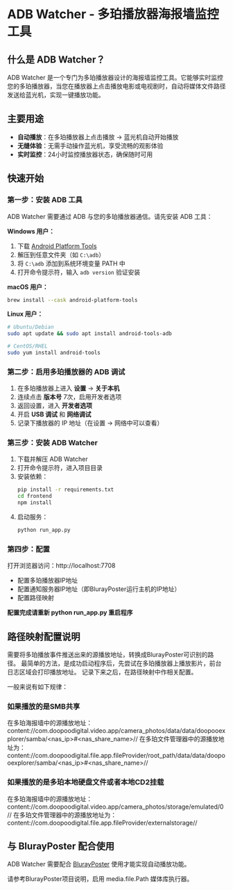 # ADB Watcher - 多珀播放器海报墙监控工具

## 什么是 ADB Watcher？

ADB Watcher 是一个专门为多珀播放器设计的海报墙监控工具。它能够实时监控您的多珀播放器，当您在播放器上点击播放电影或电视剧时，自动将媒体文件路径发送给蓝光机，实现一键播放功能。

## 主要用途

- **自动播放**：在多珀播放器上点击播放 → 蓝光机自动开始播放
- **无缝体验**：无需手动操作蓝光机，享受流畅的观影体验
- **实时监控**：24小时监控播放器状态，确保随时可用

## 快速开始

### 第一步：安装 ADB 工具

ADB Watcher 需要通过 ADB 与您的多珀播放器通信。请先安装 ADB 工具：

**Windows 用户：**
1. 下载 [Android Platform Tools](https://developer.android.com/studio/releases/platform-tools)
2. 解压到任意文件夹（如 `C:\adb`）
3. 将 `C:\adb` 添加到系统环境变量 PATH 中
4. 打开命令提示符，输入 `adb version` 验证安装

**macOS 用户：**
```bash
brew install --cask android-platform-tools
```

**Linux 用户：**
```bash
# Ubuntu/Debian
sudo apt update && sudo apt install android-tools-adb

# CentOS/RHEL
sudo yum install android-tools
```

### 第二步：启用多珀播放器的 ADB 调试

1. 在多珀播放器上进入 **设置** → **关于本机**
2. 连续点击 **版本号** 7次，启用开发者选项
3. 返回设置，进入 **开发者选项**
4. 开启 **USB 调试** 和 **网络调试**
5. 记录下播放器的 IP 地址（在设置 → 网络中可以查看）

### 第三步：安装 ADB Watcher

1. 下载并解压 ADB Watcher
2. 打开命令提示符，进入项目目录
3. 安装依赖：
   ```bash
   pip install -r requirements.txt
   cd frontend
   npm install
   ```
4. 启动服务：
   ```bash
   python run_app.py
   ```

### 第四步：配置

打开浏览器访问：http://localhost:7708
- 配置多珀播放器IP地址
- 配置通知服务器IP地址（即BlurayPoster运行主机的IP地址）
- 配置路径映射

**配置完成请重新 python run_app.py 重启程序**

## 路径映射配置说明

需要将多珀播放事件推送出来的源播放地址，转换成BlurayPoster可识别的路径。
最简单的方法，是成功启动程序后，先尝试在多珀播放器上播放影片，前台日志区域会打印播放地址。
记录下来之后，在路径映射中作相关配置。

一般来说有如下规律：

### 如果播放的是SMB共享
在多珀海报墙中的源播放地址：
content://com.doopoodigital.video.app/camera_photos/data/data/doopooexplorer/samba/<nas_ip>#<nas_share_name>/<path>/
在多珀文件管理器中的源播放地址为：
content://com.doopoodigital.file.app.fileProvider/root_path/data/data/doopooexplorer/samba/<nas_ip>#<nas_share_name>/<path>/

### 如果播放的是多珀本地硬盘文件或者本地CD2挂载
在多珀海报墙中的源播放地址：
content://com.doopoodigital.video.app/camera_photos/storage/emulated/0/<path>/
在多珀文件管理器中的源播放地址为：
content://com.doopoodigital.file.app.fileProvider/externalstorage/<path>/

## 与 BlurayPoster 配合使用

ADB Watcher 需要配合 [BlurayPoster](https://github.com/narapeka/BlurayPoster) 使用才能实现自动播放功能。

请参考BlurayPoster项目说明，启用 media.file.Path 媒体库执行器。

